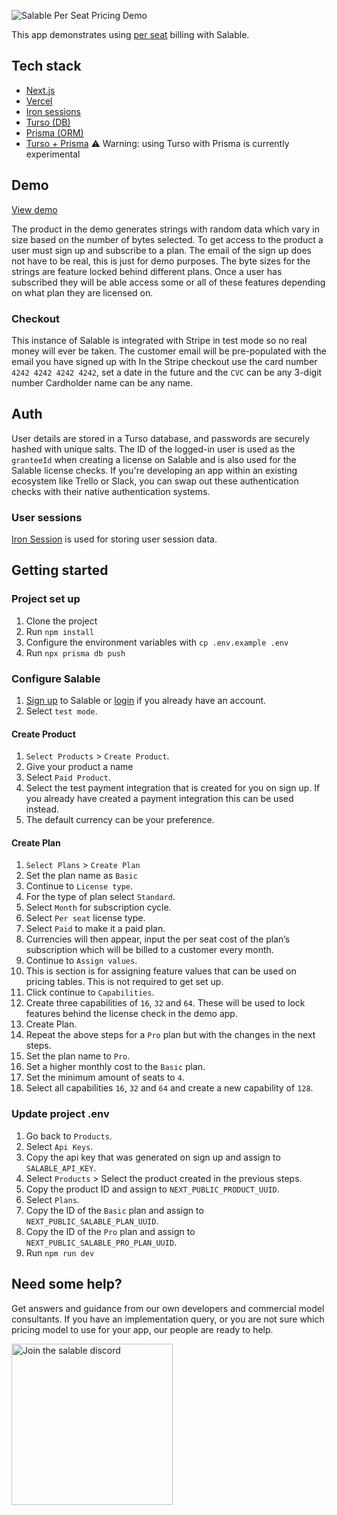 ![Salable Per Seat Pricing Demo](https://raw.githubusercontent.com/Salable/seats-demo/refs/heads/main/public/per-seat-banner.gif)

This app demonstrates using [per seat](https://www.salable.app/features/per-seat-pricing) billing with Salable.

## Tech stack
- [Next.js](http://Next.js)
- [Vercel](https://vercel.com/docs)
- [Iron sessions](https://github.com/vvo/iron-session)
- [Turso (DB)](https://turso.tech/)
- [Prisma (ORM)](https://www.prisma.io/)
- [Turso + Prisma](https://www.prisma.io/docs/orm/overview/databases/turso) ⚠️ Warning: using Turso with Prisma is currently experimental

## Demo

[View demo](https://seats-demo.vercel.app/)

The product in the demo generates strings with random data which vary in size based on the number of bytes selected. To get access to the product a user must sign up and subscribe to a plan. The email of the sign up does not have to be real, this is just for demo purposes. The byte sizes for the strings are feature locked behind different plans. Once a user has subscribed they will be able access some or all of these features depending on what plan they are licensed on.

### Checkout
This instance of Salable is integrated with Stripe in test mode so no real money will ever be taken.
The customer email will be pre-populated with the email you have signed up with
In the Stripe checkout use the card number `4242 4242 4242 4242`, set a date in the future and the `CVC` can be any 3-digit number
Cardholder name can be any name.


## Auth
User details are stored in a Turso database, and passwords are securely hashed with unique salts. The ID of the logged-in user is used as the `granteeId` when creating a license on Salable and is also used for the Salable license checks. If you're developing an app within an existing ecosystem like Trello or Slack, you can swap out these authentication checks with their native authentication systems.

### User sessions
[Iron Session](https://github.com/vvo/iron-session) is used for storing user session data. 

## Getting started
### Project set up
1. Clone the project
2. Run `npm install`
3. Configure the environment variables with `cp .env.example .env`
5. Run `npx prisma db push`

### Configure Salable
1. [Sign up](https://salable.app/login) to Salable or [login](https://salable.app/login) if you already have an account.
2. Select `test mode`.
#### Create Product
1. `Select Products` > `Create Product`.
2. Give your product a name
3. Select `Paid Product`.
4. Select the test payment integration that is created for you on sign up. If you already have created a payment integration this can be used instead.
5. The default currency can be your preference.
#### Create Plan
1. `Select Plans` > `Create Plan`
2. Set the plan name as `Basic`
3. Continue to `License type`.
4. For the type of plan select `Standard`.
5. Select `Month` for subscription cycle.
6. Select `Per seat` license type. 
7. Select `Paid` to make it a paid plan.
8. Currencies will then appear, input the per seat cost of the plan’s subscription which will be billed to a customer every month.
9. Continue to `Assign values`.
10. This is section is for assigning feature values that can be used on pricing tables. This is not required to get set up.
11. Click continue to `Capabilities`.
12. Create three capabilities of `16`, `32` and `64`. These will be used to lock features behind the license check in the demo app.
13. Create Plan.
14. Repeat the above steps for a `Pro` plan but with the changes in the next steps.
15. Set the plan name to `Pro`.
16. Set a higher monthly cost to the `Basic` plan.
17. Set the minimum amount of seats to `4`.
18. Select all capabilities `16`, `32` and `64` and create a new capability of `128`.

### Update project .env
1. Go back to `Products`.
2. Select `Api Keys`.
3. Copy the api key that was generated on sign up and assign to `SALABLE_API_KEY`.
4. Select `Products` > Select the product created in the previous steps.
5. Copy the product ID and assign to `NEXT_PUBLIC_PRODUCT_UUID`.
6. Select `Plans`.
7. Copy the ID of the `Basic` plan and assign to `NEXT_PUBLIC_SALABLE_PLAN_UUID`.
8. Copy the ID of the `Pro` plan and assign to `NEXT_PUBLIC_SALABLE_PRO_PLAN_UUID`.
9. Run `npm run dev`

## Need some help?
Get answers and guidance from our own developers and commercial model consultants. If you have an implementation query, or you are not sure which pricing model to use for your app, our people are ready to help.

<a href="https://discord.com/channels/1064480618546737163/1219751191483781214">
<img alt="Join the salable discord" src="https://raw.githubusercontent.com/Salable/seats-demo/refs/heads/main/public/discord-button.png" width="258" />
</a>
